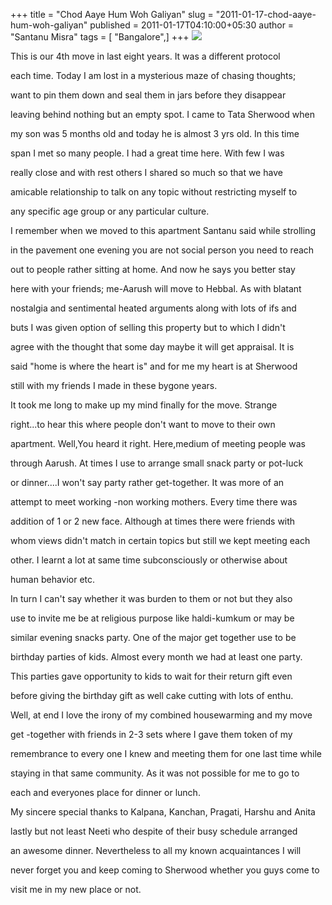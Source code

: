 +++
title = "Chod Aaye Hum Woh Galiyan"
slug = "2011-01-17-chod-aaye-hum-woh-galiyan"
published = 2011-01-17T04:10:00+05:30
author = "Santanu Misra"
tags = [ "Bangalore",]
+++
[![](../images/thumbnails/2011-01-17-chod-aaye-hum-woh-galiyan-sherwood.jpg)](../images/2011-01-17-chod-aaye-hum-woh-galiyan-sherwood.jpg)

This is our 4th move in last eight years. It was a different protocol
each time. Today I am lost in a mysterious maze of chasing thoughts;
want to pin them down and seal them in jars before they disappear
leaving behind nothing but an empty spot. I came to Tata Sherwood when
my son was 5 months old and today he is almost 3 yrs old. In this time
span I met so many people. I had a great time here. With few I was
really close and with rest others I shared so much so that we have
amicable relationship to talk on any topic without restricting myself to
any specific age group or any particular culture.

I remember when we moved to this apartment Santanu said while strolling
in the pavement one evening you are not social person you need to reach
out to people rather sitting at home. And now he says you better stay
here with your friends; me-Aarush will move to Hebbal. As with blatant
nostalgia and sentimental heated arguments along with lots of ifs and
buts I was given option of selling this property but to which I didn't
agree with the thought that some day maybe it will get appraisal. It is
said "home is where the heart is" and for me my heart is at Sherwood
still with my friends I made in these bygone years.

It took me long to make up my mind finally for the move. Strange
right...to hear this where people don't want to move to their own
apartment. Well,You heard it right. Here,medium of meeting people was
through Aarush. At times I use to arrange small snack party or pot-luck
or dinner....I won't say party rather get-together. It was more of an
attempt to meet working -non working mothers. Every time there was
addition of 1 or 2 new face. Although at times there were friends with
whom views didn't match in certain topics but still we kept meeting each
other. I learnt a lot at same time subconsciously or otherwise about
human behavior etc.

In turn I can't say whether it was burden to them or not but they also
use to invite me be at religious purpose like haldi-kumkum or may be
similar evening snacks party. One of the major get together use to be
birthday parties of kids. Almost every month we had at least one party.
This parties gave opportunity to kids to wait for their return gift even
before giving the birthday gift as well cake cutting with lots of enthu.

Well, at end I love the irony of my combined housewarming and my move
get -together with friends in 2-3 sets where I gave them token of my
remembrance to every one I knew and meeting them for one last time while
staying in that same community. As it was not possible for me to go to
each and everyones place for dinner or lunch.

My sincere special thanks to Kalpana, Kanchan, Pragati, Harshu and Anita
lastly but not least Neeti who despite of their busy schedule arranged
an awesome dinner. Nevertheless to all my known acquaintances I will
never forget you and keep coming to Sherwood whether you guys come to
visit me in my new place or not.
